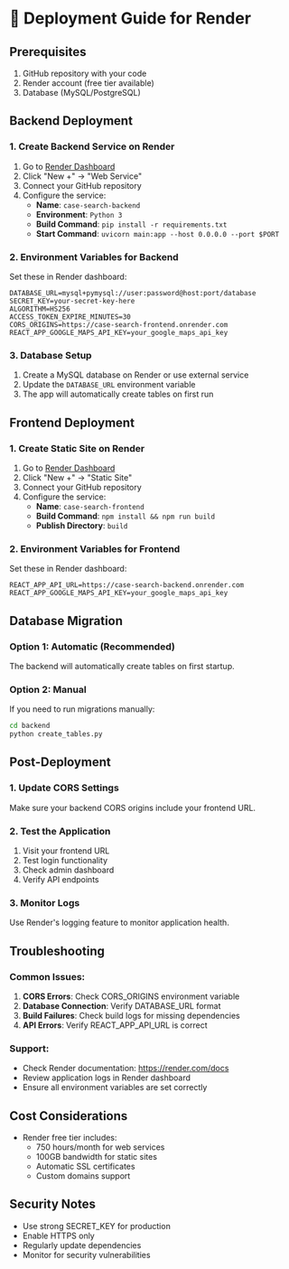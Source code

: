# 🚀 Deployment Guide for Render

## Prerequisites
1. GitHub repository with your code
2. Render account (free tier available)
3. Database (MySQL/PostgreSQL)

## Backend Deployment

### 1. Create Backend Service on Render
1. Go to [Render Dashboard](https://dashboard.render.com)
2. Click "New +" → "Web Service"
3. Connect your GitHub repository
4. Configure the service:
   - **Name**: `case-search-backend`
   - **Environment**: `Python 3`
   - **Build Command**: `pip install -r requirements.txt`
   - **Start Command**: `uvicorn main:app --host 0.0.0.0 --port $PORT`

### 2. Environment Variables for Backend
Set these in Render dashboard:
```
DATABASE_URL=mysql+pymysql://user:password@host:port/database
SECRET_KEY=your-secret-key-here
ALGORITHM=HS256
ACCESS_TOKEN_EXPIRE_MINUTES=30
CORS_ORIGINS=https://case-search-frontend.onrender.com
REACT_APP_GOOGLE_MAPS_API_KEY=your_google_maps_api_key
```

### 3. Database Setup
1. Create a MySQL database on Render or use external service
2. Update the `DATABASE_URL` environment variable
3. The app will automatically create tables on first run

## Frontend Deployment

### 1. Create Static Site on Render
1. Go to [Render Dashboard](https://dashboard.render.com)
2. Click "New +" → "Static Site"
3. Connect your GitHub repository
4. Configure the service:
   - **Name**: `case-search-frontend`
   - **Build Command**: `npm install && npm run build`
   - **Publish Directory**: `build`

### 2. Environment Variables for Frontend
Set these in Render dashboard:
```
REACT_APP_API_URL=https://case-search-backend.onrender.com
REACT_APP_GOOGLE_MAPS_API_KEY=your_google_maps_api_key
```

## Database Migration

### Option 1: Automatic (Recommended)
The backend will automatically create tables on first startup.

### Option 2: Manual
If you need to run migrations manually:
```bash
cd backend
python create_tables.py
```

## Post-Deployment

### 1. Update CORS Settings
Make sure your backend CORS origins include your frontend URL.

### 2. Test the Application
1. Visit your frontend URL
2. Test login functionality
3. Check admin dashboard
4. Verify API endpoints

### 3. Monitor Logs
Use Render's logging feature to monitor application health.

## Troubleshooting

### Common Issues:
1. **CORS Errors**: Check CORS_ORIGINS environment variable
2. **Database Connection**: Verify DATABASE_URL format
3. **Build Failures**: Check build logs for missing dependencies
4. **API Errors**: Verify REACT_APP_API_URL is correct

### Support:
- Check Render documentation: https://render.com/docs
- Review application logs in Render dashboard
- Ensure all environment variables are set correctly

## Cost Considerations
- Render free tier includes:
  - 750 hours/month for web services
  - 100GB bandwidth for static sites
  - Automatic SSL certificates
  - Custom domains support

## Security Notes
- Use strong SECRET_KEY for production
- Enable HTTPS only
- Regularly update dependencies
- Monitor for security vulnerabilities
